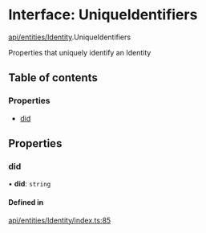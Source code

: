# Interface: UniqueIdentifiers

[api/entities/Identity](../wiki/api.entities.Identity).UniqueIdentifiers

Properties that uniquely identify an Identity

## Table of contents

### Properties

- [did](../wiki/api.entities.Identity.UniqueIdentifiers#did)

## Properties

### did

• **did**: `string`

#### Defined in

[api/entities/Identity/index.ts:85](https://github.com/PolymeshAssociation/polymesh-sdk/blob/31fdce23/src/api/entities/Identity/index.ts#L85)
